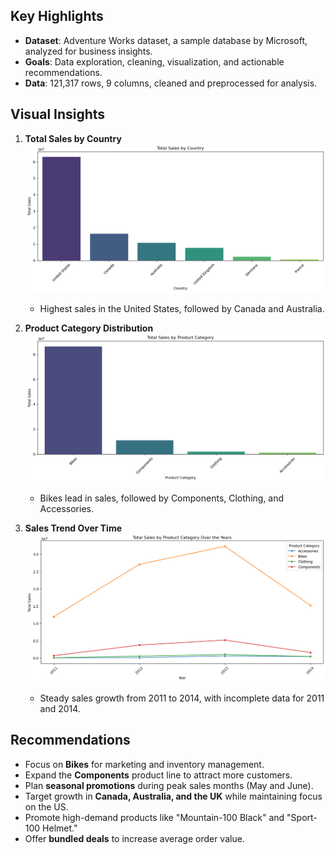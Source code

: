 
## Key Highlights

- **Dataset**: Adventure Works dataset, a sample database by Microsoft, analyzed for business insights.
- **Goals**: Data exploration, cleaning, visualization, and actionable recommendations.
- **Data**: 121,317 rows, 9 columns, cleaned and preprocessed for analysis.

## Visual Insights

1. **Total Sales by Country**  
    ![Sales by country](<Visualisations\Sales by country.png>)   
    - Highest sales in the United States, followed by Canada and Australia.

2. **Product Category Distribution**  
    ![Distribution of Product Categories](<Visualisations/Distribution of sales by categories.png>)  
    - Bikes lead in sales, followed by Components, Clothing, and Accessories.

3. **Sales Trend Over Time**  
    ![Sales trend of categories over time](<Visualisations\Sales trend of categories over time.png>)
    - Steady sales growth from 2011 to 2014, with incomplete data for 2011 and 2014.

## Recommendations

- Focus on **Bikes** for marketing and inventory management.
- Expand the **Components** product line to attract more customers.
- Plan **seasonal promotions** during peak sales months (May and June).
- Target growth in **Canada, Australia, and the UK** while maintaining focus on the US.
- Promote high-demand products like "Mountain-100 Black" and "Sport-100 Helmet."
- Offer **bundled deals** to increase average order value.
